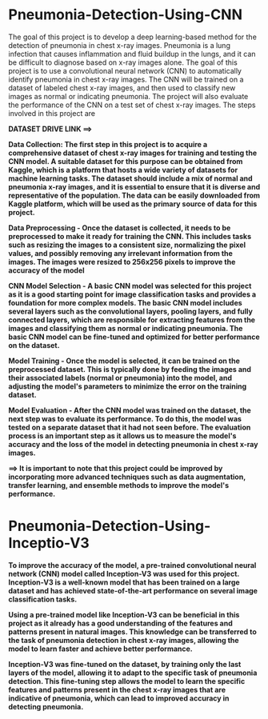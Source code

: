 # Pneumonia-Detection-Using-CNN


The goal of this project is to develop a deep learning-based method for the detection of pneumonia in chest x-ray images. Pneumonia is a lung infection that causes inflammation and fluid buildup in the lungs, and it can be difficult to diagnose based on x-ray images alone. The goal of this project is to use a convolutional neural network (CNN) to automatically identify pneumonia in chest x-ray images. The CNN will be trained on a dataset of labeled chest x-ray images, and then used to classify new images as normal or indicating pneumonia. The project will also evaluate the performance of the CNN on a test set of chest x-ray images. The steps involved in this project are

<b>DATASET DRIVE LINK<b/> ==>  

Data Collection: The first step in this project is to acquire a comprehensive dataset of chest x-ray images for training and testing the CNN model. A suitable dataset for this purpose can be obtained from Kaggle, which is a platform that hosts a wide variety of datasets for machine learning tasks. The dataset should include a mix of normal and pneumonia x-ray images, and it is essential to ensure that it is diverse and representative of the population. The data can be easily downloaded from Kaggle platform, which will be used as the primary source of data for this project.

Data Preprocessing - Once the dataset is collected, it needs to be preprocessed to make it ready for training the CNN. This includes tasks such as resizing the images to a consistent size, normalizing the pixel values, and possibly removing any irrelevant information from the images. The images were resized to 256x256 pixels to improve the accuracy of the model

CNN Model Selection - A basic CNN model was selected for this project as it is a good starting point for image classification tasks and provides a foundation for more complex models. The basic CNN model includes several layers such as the convolutional layers, pooling layers, and fully connected layers, which are responsible for extracting features from the images and classifying them as normal or indicating pneumonia. The basic CNN model can be fine-tuned and optimized for better performance on the dataset.

Model Training - Once the model is selected, it can be trained on the preprocessed dataset. This is typically done by feeding the images and their associated labels (normal or pneumonia) into the model, and adjusting the model's parameters to minimize the error on the training dataset.

Model Evaluation - After the CNN model was trained on the dataset, the next step was to evaluate its performance. To do this, the model was tested on a separate dataset that it had not seen before. The evaluation process is an important step as it allows us to measure the model's accuracy and the loss of the model in detecting pneumonia in chest x-ray images.

==> It is important to note that this project could be improved by incorporating more advanced techniques such as data augmentation, transfer learning, and ensemble methods to improve the model's performance.

# Pneumonia-Detection-Using-Inceptio-V3

To improve the accuracy of the model, a pre-trained convolutional neural network (CNN) model called Inception-V3 was used for this project. Inception-V3 is a well-known model that has been trained on a large dataset and has achieved state-of-the-art performance on several image classification tasks.

Using a pre-trained model like Inception-V3 can be beneficial in this project as it already has a good understanding of the features and patterns present in natural images. This knowledge can be transferred to the task of pneumonia detection in chest x-ray images, allowing the model to learn faster and achieve better performance.

Inception-V3 was fine-tuned on the dataset, by training only the last layers of the model, allowing it to adapt to the specific task of pneumonia detection. This fine-tuning step allows the model to learn the specific features and patterns present in the chest x-ray images that are indicative of pneumonia, which can lead to improved accuracy in detecting pneumonia.

